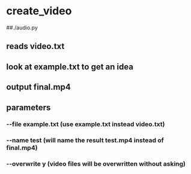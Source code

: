 # create_video
##./audio.py 

## reads video.txt
## look at example.txt to get an idea
## output final.mp4

## parameters
### --file example.txt (use example.txt instead video.txt)
### --name test (will name the result test.mp4 instead of final.mp4)
### --overwrite y (video files will be overwritten without asking)
